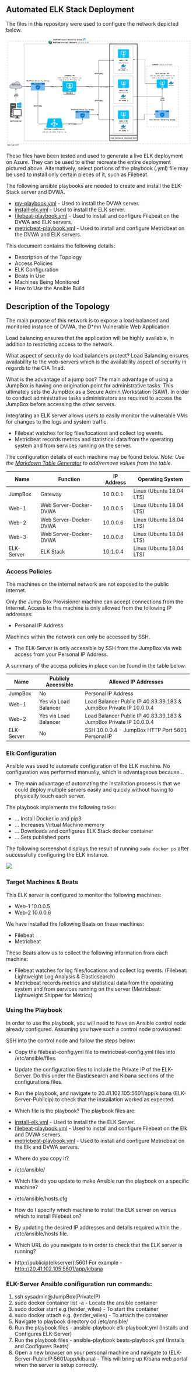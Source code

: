 ## Automated ELK Stack Deployment

The files in this repository were used to configure the network depicted below.

![](Diagrams/VMTopology.png)

These files have been tested and used to generate a live ELK deployment on Azure. They can be used to either recreate the entire deployment pictured above. Alternatively, select portions of the playbook (.yml) file may be used to install only certain pieces of it, such as Filebeat.

  The following ansible playbooks are needed to create and install the ELK-Stack server and DVWA.
  * [my-playbook.yml](Ansible/my-playbook.yml) - Used to install the DVWA server.
  * [install-elk.yml](Ansible/install-elk.yml) - Used to install the ELK server.
  * [filebeat-playbook.yml](Ansible/filebeat-playbook.yml) - Used to install and configure Filebeat on the DVWA and ELK servers.
  * [metricbeat-playbook.yml](Ansible/metricbeat-playbook.yml) - Used to install and configure Metricbeat on the DVWA and ELK servers.

This document contains the following details:
- Description of the Topology
- Access Policies
- ELK Configuration
- Beats in Use
- Machines Being Monitored
- How to Use the Ansible Build

## Description of the Topology

The main purpose of this network is to expose a load-balanced and monitored instance of DVWA, the D*mn Vulnerable Web Application.

Load balancing ensures that the application will be highly available, in addition to restricting access to the network.

What aspect of security do load balancers protect?
Load Balancing ensures availability to the web-servers which is the availability aspect of security in regards to the CIA Triad. 

What is the advantage of a jump box?
The main advantage of using a JumpBox is having one origination point for administrative tasks. This ultimately sets the JumpBox as a Secure Admin Workstation (SAW). In order to conduct administrative tasks administrators are required to access the JumpBox before accessing the other servers.

Integrating an ELK server allows users to easily monitor the vulnerable VMs for changes to the logs and system traffic.
* Filebeat watches for log files/locations and collect log events.
* Metricbeat records metrics and statistical data from the operating system and from services running on the server.

The configuration details of each machine may be found below.
_Note: Use the [Markdown Table Generator](http://www.tablesgenerator.com/markdown_tables) to add/remove values from the table_.

| Name       | Function               | IP Address | Operating System         |  
|------------|------------------------|------------|--------------------------|
| JumpBox    | Gateway                | 10.0.0.1   | Linux (Ubuntu 18.04 LTS) |
| Web-1      | Web Server-Docker-DVWA | 10.0.0.5   | Linux (Ubuntu 18.04 LTS) |
| Web-2      | Web Server-Docker-DVWA | 10.0.0.6   | Linux (Ubuntu 18.04 LTS) |
| Web-3      | Web Server-Docker-DVWA | 10.0.0.8   | Linux (Ubuntu 18.04 LTS) |
| ELK-Server | ELK Stack              | 10.1.0.4   | Linux (Ubuntu 18.04 LTS) |

### Access Policies

The machines on the internal network are not exposed to the public Internet. 

Only the Jump Box Provisioner machine can accept connections from the Internet. Access to this machine is only allowed from the following IP addresses:
* Personal IP Address

Machines within the network can only be accessed by SSH.
* The ELK-Server is only accessible by SSH from the JumpBox via web access from your Personal IP Address. 

A summary of the access policies in place can be found in the table below.

| Name       | Publicly Accessible   | Allowed IP Addresses                                               |
|------------|-----------------------|--------------------------------------------------------------------|
| JumpBox    | No                    | Personal IP Address                                                |
| Web-1      | Yes via Load Balancer | Load Balancer Public IP 40.83.39.183 & JumpBox Private IP 10.0.0.4 |
| Web-2      | Yes via Load Balancer | Load Balancer Public IP 40.83.39.183 & JumpBox Private IP 10.0.0.4 |
| ELK-Server | No                    | SSH 10.0.0.4 - JumpBox HTTP Port 5601 Personal IP                  |

### Elk Configuration

Ansible was used to automate configuration of the ELK machine. No configuration was performed manually, which is advantageous because...
- The main advantage of automating the installation process is that we could deploy multiple servers easily and quickly without having to
physically touch each server.

The playbook implements the following tasks:
- ... Install Docker.io and pip3
- ... Increases Virtual Machine memory
- ... Downloads and configures ELK Stack docker container
- ... Sets published ports

The following screenshot displays the result of running `sudo docker ps` after successfully configuring the ELK instance.

![](RepoBenny/Images/docker-ps.png)

### Target Machines & Beats
This ELK server is configured to monitor the following machines:
* Web-1 10.0.0.5
* Web-2 10.0.0.6

We have installed the following Beats on these machines:
* Filebeat
* Metricbeat

These Beats allow us to collect the following information from each machine:
* Filebeat watches for log files/locations and collect log events. (Filebeat: Lightweight Log Analysis &amp; Elasticsearch)
* Metricbeat records metrics and statistical data from the operating system and from services running on the server (Metricbeat: Lightweight Shipper for Metrics)

### Using the Playbook
In order to use the playbook, you will need to have an Ansible control node already configured. Assuming you have such a control node provisioned: 

SSH into the control node and follow the steps below:
- Copy the filebeat-config.yml file to metricbeat-config.yml files into /etc/ansible/files.
- Update the configuration files to include the Private IP of the ELK-Server. Do this under the Elasticsearch and Kibana sections of the configurations files.
- Run the playbook, and navigate to 20.41.102.105:5601/app/kibana (ELK-Server-Publicip) to check that the installation worked as expected.

- Which file is the playbook? The playbook files are: 
* [install-elk.yml](C:\Users\benca\RepoBenny\Ansible\install-elk.yml) - Used to install the the ELK Server.
* [filebeat-playbook.yml](C:\Users\benca\RepoBenny\Ansible\filebeat-playbook.yml) - Used to install and configure Filebeat on the Elk and DVWA servers.
* [metricbeat-playbook.yml](C:\Users\benca\RepoBenny\Ansible\metricbeat-playbook.yml) - Used to install and configure Metricbeat on the Elk and DVWA servers.

- Where do you copy it?
* /etc/ansible/

- Which file do you update to make Ansible run the playbook on a specific machine? 
* /etc/ansible/hosts.cfg

- How do I specify which machine to install the ELK server on versus which to install Filebeat on?
* By updating the desired IP addresses and details required within the /etc/ansible/hosts file.

- Which URL do you navigate to in order to check that the ELK server is running?
* http://publicip(elkserver):5601 For example - http://20.41.102.105:5601/app/kibana

### ELK-Server Ansible conifiguration run commands:
1. ssh sysadmin@JumpBox(PrivateIP)
2. sudo docker container list -a - Locate the ansible container
3. sudo docker start <name of container> e.g.(tender_wiles) - To start the container
4. sudo docker attach <name of container> e.g. (tender_wiles) - To attach the container
5. Navigate to playbook directory cd /etc/ansible/
6. Run the playbook files - ansible-playbook elk-playbook.yml (Installs and Configures ELK-Server)
7. Run the playbook files - ansible-playbook beats-playbook.yml (Installs and Configures Beats)
8. Open a new browser on your personal machine and navigate to (ELK-Server-PublicIP:5601/app/kibana) - This will bring up Kibana web portal when the server is setup correctly.













